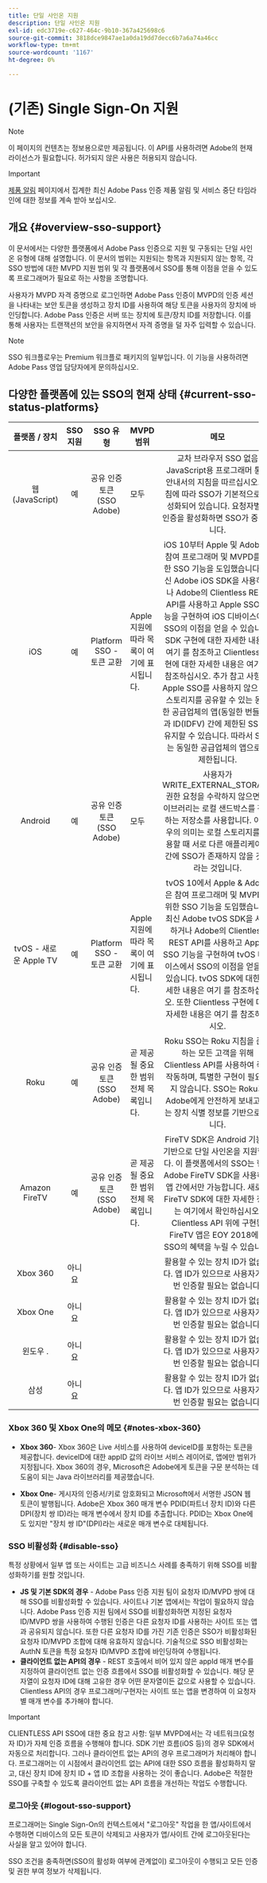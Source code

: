 ```yaml
---
title: 단일 사인온 지원
description: 단일 사인온 지원
exl-id: edc3719e-c627-464c-9b10-367a425698c6
source-git-commit: 3818dce9847ae1a0da19dd7decc6b7a6a74a46cc
workflow-type: tm+mt
source-wordcount: '1167'
ht-degree: 0%

---
```


# (기존) Single Sign-On 지원

>[!NOTE]
>
>이 페이지의 컨텐츠는 정보용으로만 제공됩니다. 이 API를 사용하려면 Adobe의 현재 라이선스가 필요합니다. 허가되지 않은 사용은 허용되지 않습니다.

>[!IMPORTANT]
>
> [제품 알림](/help/authentication/product-announcements.md) 페이지에서 집계한 최신 Adobe Pass 인증 제품 알림 및 서비스 중단 타임라인에 대한 정보를 계속 받아 보십시오.

## 개요 {#overview-sso-support}

이 문서에서는 다양한 플랫폼에서 Adobe Pass 인증으로 지원 및 구동되는 단일 사인온 유형에 대해 설명합니다. 이 문서의 범위는 지원되는 항목과 지원되지 않는 항목, 각 SSO 방법에 대한 MVPD 지원 범위 및 각 플랫폼에서 SSO를 통해 이점을 얻을 수 있도록 프로그래머가 필요로 하는 사항을 조명합니다.

사용자가 MVPD 자격 증명으로 로그인하면 Adobe Pass 인증이 MVPD의 인증 세션을 나타내는 보안 토큰을 생성하고 장치 ID를 사용하여 해당 토큰을 사용자의 장치에 바인딩합니다. Adobe Pass 인증은 서버 또는 장치에 토큰/장치 ID를 저장합니다. 이를 통해 사용자는 트랜잭션의 보안을 유지하면서 자격 증명을 덜 자주 입력할 수 있습니다.

>[!NOTE]
>
>SSO 워크플로우는 Premium 워크플로 패키지의 일부입니다. 이 기능을 사용하려면 Adobe Pass 영업 담당자에게 문의하십시오.

## 다양한 플랫폼에 있는 SSO의 현재 상태 {#current-sso-status-platforms}

| 플랫폼 / 장치 | SSO 지원 | SSO 유형 | MVPD 범위 | 메모 |
|:-------------------:|:-----------:|:---------------------------------------:|-----------------------------------------------------|:--------------------------------------------------------------------------------------------------------------------------------------------------------------------------------------------------------------------------------------------------------------------------------------------------------------------------------------------------------------------------------------------------------------------------------------------------------------------------------------------------------------------------------------------------------------------------------------------------:|
| 웹(JavaScript) | 예 | 공유 인증 토큰(SSO Adobe) | 모두 | 교차 브라우저 SSO 없음 JavaScript용 프로그래머 통합 안내서의 지침을 따르십시오. 지침에 따라 SSO가 기본적으로 활성화되어 있습니다.  요청자별로 인증을 활성화하면 SSO가 중단됩니다. |
| iOS | 예 | Platform SSO - 토큰 교환 | Apple 지원에 따라 목록이 여기에 표시됩니다. | iOS 10부터 Apple 및 Adobe은 참여 프로그래머 및 MVPD를 위한 SSO 기능을 도입했습니다. 최신 Adobe iOS SDK을 사용하거나 Adobe의 Clientless REST API를 사용하고 Apple SSO 기능을 구현하여 iOS 디바이스에서 SSO의 이점을 얻을 수 있습니다. SDK 구현에 대한 자세한 내용은 여기 를 참조하고 Clientless 구현에 대한 자세한 내용은 여기 를 참조하십시오. 추가 참고 사항: - Apple SSO를 사용하지 않으려면 스토리지를 공유할 수 있는 동일한 공급업체의 앱(동일한 번들 ID)과 ID(IDFV) 간에 제한된 SSO를 유지할 수 있습니다. 따라서 SSO는 동일한 공급업체의 앱으로만 제한됩니다. |
| Android | 예 | 공유 인증 토큰(SSO Adobe) | 모두 | 사용자가 WRITE_EXTERNAL_STORAGE 권한 요청을 수락하지 않으면 라이브러리는 로컬 샌드박스를 작동하는 저장소를 사용합니다. 이 경우의 의미는 로컬 스토리지를 사용할 때 서로 다른 애플리케이션 간에 SSO가 존재하지 않을 것이라는 것입니다. |
| tvOS - 새로운 Apple TV | 예 | Platform SSO - 토큰 교환 | Apple 지원에 따라 목록이 여기에 표시됩니다. | tvOS 10에서 Apple &amp; Adobe은 참여 프로그래머 및 MVPD를 위한 SSO 기능을 도입했습니다. 최신 Adobe tvOS SDK을 사용하거나 Adobe의 Clientless REST API를 사용하고 Apple SSO 기능을 구현하여 tvOS 디바이스에서 SSO의 이점을 얻을 수 있습니다. tvOS SDK에 대한 자세한 내용은 여기 를 참조하십시오. 또한 Clientless 구현에 대한 자세한 내용은 여기 를 참조하십시오. |
| Roku | 예 | 공유 인증 토큰(SSO Adobe) | 곧 제공될 중요한 범위 전체 목록입니다. | Roku SSO는 Roku 지침을 준수하는 모든 고객을 위해 Clientless API를 사용하여 즉시 작동하며, 특별한 구현이 필요하지 않습니다. SSO는 Roku가 Adobe에게 안전하게 보내고 있는 장치 식별 정보를 기반으로 합니다. |
| Amazon FireTV | 예 | 공유 인증 토큰(SSO Adobe) | 곧 제공될 중요한 범위 전체 목록입니다. | FireTV SDK은 Android 기능을 기반으로 단일 사인온을 지원합니다. 이 플랫폼에서의 SSO는 현재 Adobe FireTV SDK을 사용하는 앱 간에서만 가능합니다. 새로운 FireTV SDK에 대한 자세한 정보는 여기에서 확인하십시오. Clientless API 위에 구현된 FireTV 앱은 EOY 2018에서 SSO의 혜택을 누릴 수 있습니다. |
| Xbox 360 | 아니요 |                                         |                                                     | 활용할 수 있는 장치 ID가 없습니다. 앱 ID가 있으므로 사용자가 매번 인증할 필요는 없습니다. |
| Xbox One | 아니요 |                                         |                                                     | 활용할 수 있는 장치 ID가 없습니다. 앱 ID가 있으므로 사용자가 매번 인증할 필요는 없습니다. |
| 윈도우 . | 아니요 |                                         |                                                     | 활용할 수 있는 장치 ID가 없습니다. 앱 ID가 있으므로 사용자가 매번 인증할 필요는 없습니다. |
| 삼성 | 아니요 |                                         |                                                     | 활용할 수 있는 장치 ID가 없습니다. 앱 ID가 있으므로 사용자가 매번 인증할 필요는 없습니다. |

### Xbox 360 및 Xbox One의 메모 {#notes-xbox-360}

* **Xbox 360**- Xbox 360은 Live 서비스를 사용하여 deviceID를 포함하는 토큰을 제공합니다. deviceID에 대한 appID 값의 라이브 서비스 레이어로, 앱에만 범위가 지정됩니다. Xbox 360의 경우, Microsoft은 Adobe에게 토큰을 구문 분석하는 데 도움이 되는 Java 라이브러리를 제공했습니다.

* **Xbox One**- 게시자의 인증서/키로 암호화되고 Microsoft에서 서명한 JSON 웹 토큰이 발행됩니다. Adobe은 Xbox 360 매개 변수 PDID(파트너 장치 ID)와 다른 DPI(장치 쌍 ID)라는 매개 변수에서 장치 ID를 추출합니다. PDID는 Xbox One에도 있지만 &quot;장치 쌍 ID&quot;(DPI)라는 새로운 매개 변수로 대체됩니다.


### SSO 비활성화 {#disable-sso}

특정 상황에서 일부 앱 또는 사이트는 고급 비즈니스 사례를 충족하기 위해 SSO를 비활성화하기를 원할 것입니다.

* **JS 및 기본 SDK의 경우** - Adobe Pass 인증 지원 팀이 요청자 ID/MVPD 쌍에 대해 SSO를 비활성화할 수 있습니다. 사이트나 기본 앱에서는 작업이 필요하지 않습니다.  Adobe Pass 인증 지원 팀에서 SSO를 비활성화하면 지정된 요청자 ID/MVPD 쌍을 사용하여 수행된 인증은 다른 요청자 ID를 사용하는 사이트 또는 앱과 공유되지 않습니다. 또한 다른 요청자 ID를 가진 기존 인증은 SSO가 비활성화된 요청자 ID/MVPD 조합에 대해 유효하지 않습니다. 기술적으로 SSO 비활성화는 AuthN 토큰을 특정 요청자 ID/MVPD 조합에 바인딩하여 수행됩니다.
* **클라이언트 없는 API의 경우** - REST 호출에서 비어 있지 않은 appId 매개 변수를 지정하여 클라이언트 없는 인증 흐름에서 SSO를 비활성화할 수 있습니다. 해당 문자열이 요청자 ID에 대해 고유한 경우 어떤 문자열이든 값으로 사용할 수 있습니다. Clientless API의 경우 프로그래머/구현자는 사이트 또는 앱을 변경하여 이 요청자별 매개 변수를 추가해야 합니다.

>[!IMPORTANT]
>
>CLIENTLESS API SSO에 대한 중요 참고 사항: 일부 MVPD에서는 각 네트워크(요청자 ID)가 자체 인증 흐름을 수행해야 합니다. SDK 기반 흐름(iOS 등)의 경우 SDK에서 자동으로 처리합니다. 그러나 클라이언트 없는 API의 경우 프로그래머가 처리해야 합니다. 프로그래머는 이 시점에서 클라이언트 없는 API에 대한 SSO 흐름을 활성화하지 말고, 대신 장치 ID에 장치 ID + 앱 ID 조합을 사용하는 것이 좋습니다. Adobe은 적절한 SSO를 구축할 수 있도록 클라이언트 없는 API 흐름을 개선하는 작업도 수행합니다.

### 로그아웃 {#logout-sso-support}

프로그래머는 Single Sign-On의 컨텍스트에서 &quot;로그아웃&quot; 작업을 한 앱/사이트에서 수행하면 디바이스의 모든 토큰이 삭제되고 사용자가 앱/사이트 간에 로그아웃된다는 사실을 알고 있어야 합니다.

SSO 조건을 충족하면(SSO의 활성화 여부에 관계없이) 로그아웃이 수행되고 모든 인증 및 권한 부여 정보가 삭제됩니다.
